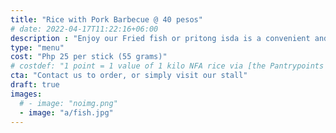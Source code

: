 ```yaml
---
title: "Rice with Pork Barbecue @ 40 pesos"
# date: 2022-04-17T11:22:16+06:00
description : "Enjoy our Fried fish or pritong isda is a convenient and healthy source of protein"
type: "menu"
cost: "Php 25 per stick (55 grams)"
# costdef: "1 point = 1 value of 1 kilo NFA rice via [the Pantrypoints system](https://pantrypoints.com)"
cta: "Contact us to order, or simply visit our stall"
draft: true
images:
  # - image: "noimg.png"
  - image: "a/fish.jpg"
---
```


